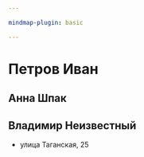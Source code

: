 ```yaml
---

mindmap-plugin: basic

---
```


# Петров Иван

## Анна Шпак

## Владимир Неизвестный
- улица Таганская, 25